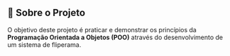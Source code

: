 ## 🚀 Sobre o Projeto

O objetivo deste projeto é praticar e demonstrar os princípios da **Programação Orientada a Objetos (POO)** através do desenvolvimento de um sistema de fliperama.
